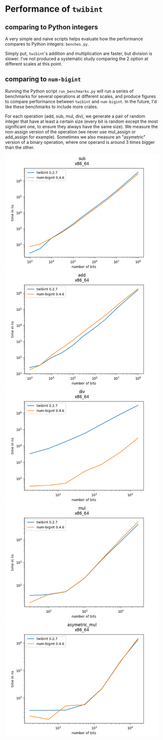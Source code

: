 # Performance of `twibint`

## comparing to Python integers
A very simple and naive scripts helps evaluate how the performance compares to 
Python integers: `benches.py`.

Simply put, `twibint`'s addition and multiplication are faster, but division 
is slower. I've not produced a systematic study comparing the 2 option at 
different scales at this point.

## comparing to `num-bigint`
Running the Python script `run_benchmarks.py` will run a series of benchmarks 
for several operations at different scales, and produce figures to compare
performance between `twibint` and `num-bigint`. In the future, I'd like these
benchmarks to include more crates.

For each operation (add, sub, mul, div), we generate a pair of random integer
that have at least a certain size (every bit is random except the most 
significant one, to ensure they always have the same size). We measure the 
non-assign version of the operation (we never use mul_assign or add_assign 
for example). Sometimes we also measure an "asymetric" version of a binary 
operation, where one operand is around 3 times bigger than the other.

![alt text](plots/sub.png "Subtraction")
![alt text](plots/add.png "Addition")
![alt text](plots/div.png "Division")
![alt text](plots/mul.png "Multiplication")
![alt text](plots/asymetric_mul.png "Asymetric multiplication")